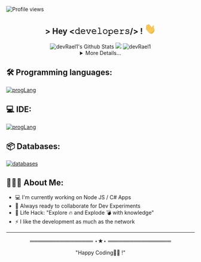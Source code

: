 <!-- Profile Views Counter -->
![Profile views](https://gpvc.arturio.dev/devRael1?v=3)

<!-- Intro  -->
<div align="center">
<h2> > Hey <𝚍𝚎𝚟𝚎𝚕𝚘𝚙𝚎𝚛𝚜/> ! <img src="https://github.com/devRael1/devRael1/blob/main/gifs/Hi.gif?raw=true" width="30"></h2>
</div>

<!-- Github Stats  -->
<div align="center">
<img width="47%" src="https://github-readme-stats.vercel.app/api?username=devRael1&include_all_commits=true&count_private=true&show_icons=true&line_height=20&title_color=7A7ADB&icon_color=2234AE&text_color=D3D3D3&bg_color=0,000000,130F40" alt="devRael1's Github Stats">
<img width="47%" src="https://github-readme-stats.vercel.app/api/top-langs/?username=devRael1&layout=compact&count_private=true&show_icons=true&line_height=20&title_color=7A7ADB&icon_color=2234AE&text_color=D3D3D3&bg_color=0,000000,130F40" />
<img width="55%" src="https://github-readme-streak-stats.herokuapp.com/?user=devRael1&theme=tokyonight&count_private=true" alt="devRael1" />
<details>
<summary>More Details...</summary>
<img src="https://raw.githubusercontent.com/devRael1/devRael1/main/profile-summary-card-output/tokyonight/0-profile-details.svg" alt="devRael1">
</details>
</div>

<!-- Programming languages  -->
## 🛠️ Programming languages:
[![progLang](https://skillicons.dev/icons?i=ts,js,nodejs,html,css,py,php,cs&theme=dark)](https://github.com/devRael1)
<!-- IDE  -->
## 💻 IDE:
[![progLang](https://skillicons.dev/icons?i=git,idea,vscode,visualstudio&theme=dark)](https://github.com/devRael1)
<!-- DATABASES  -->
## 📦 Databases:
[![databases](https://skillicons.dev/icons?i=postgres,mysql,sqlite,mongodb&theme=dark)](https://github.com/devRael1)

<!-- About me  -->
## 👨🏻‍💻 About Me:
* 💻 I'm currently working on Node JS / C# Apps
* 🚀 Always ready to collaborate for Dev Experiments
* 🎯 Life Hack: "Explore 🔥 and Explode 💣 with knowledge"
* ⚡ I like the development as much as the network
---

<!-- Outro  -->
<div align="center">
═════════════════ ⋆★⋆ ═════════════════<br />
<p>"Happy Coding👨‍💻 !"</p>
</div>
